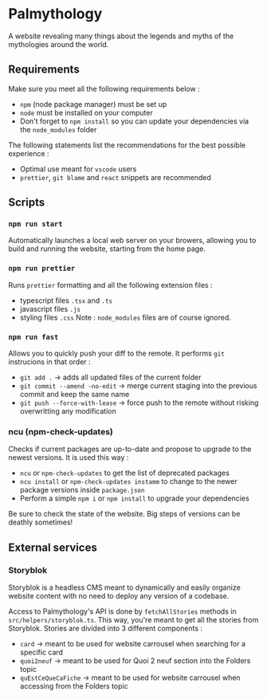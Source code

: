 # Palmythology

A website revealing many things about the legends and myths of the mythologies around the world.

## Requirements

Make sure you meet all the following requirements below :

- `npm` (node package manager) must be set up
- `node` must be installed on your computer
- Don't forget to `npm install` so you can update your dependencies via the `node_modules` folder

The following statements list the recommendations for the best possible experience :

- Optimal use meant for `vscode` users
- `prettier`, `git blame` and `react` snippets are recommended

## Scripts

### `npm run start`

Automatically launches a local web server on your browers, allowing you to build and running the website, starting from the home page.

### `npm run prettier`

Runs `prettier` formatting and all the following extension files :

- typescript files `.tsx` and `.ts`
- javascript files `.js`
- styling files `.css`
  Note : `node_modules` files are of course ignored.

### `npm run fast`

Allows you to quickly push your diff to the remote. It performs `git` instrucions in that order :

- `git add .` -> adds all updated files of the current folder
- `git commit --amend -no-edit` -> merge current staging into the previous commit and keep the same name
- `git push --force-with-lease` -> force push to the remote without risking overwritting any modification

### ncu (npm-check-updates)

Checks if current packages are up-to-date and propose to upgrade to the newest versions.
It is used this way :

- `ncu` or `npm-check-updates` to get the list of deprecated packages
- `ncu install` or `npm-check-updates instamm` to change to the newer package versions inside `package.json`
- Perform a simple `npm i` or `npm install` to upgrade your dependencies

Be sure to check the state of the website. Big steps of versions can be deathly sometimes!

## External services

### Storyblok

Storyblok is a headless CMS meant to dynamically and easily organize website content with no need to deploy any version of a codebase.

Access to Palmythology's API is done by `fetchAllStories` methods in `src/helpers/storyblok.ts`.
This way, you're meant to get all the stories from Storyblok. Stories are divided into 3 different components :

- `card` -> meant to be used for website carrousel when searching for a specific card
- `quoi2neuf` -> meant to be used for Quoi 2 neuf section into the Folders topic
- `quEstCeQueCaFiche` -> meant to be used for website carrousel when accessing from the Folders topic
